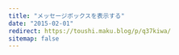 ```yaml
---
title: "メッセージボックスを表示する"
date: "2015-02-01"
redirect: https://toushi.maku.blog/p/q37kiwa/
sitemap: false
---
```


